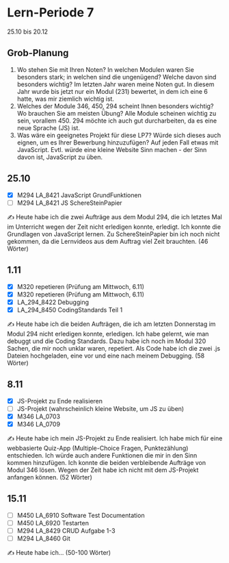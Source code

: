# Lern-Periode 7

25.10 bis 20.12

## Grob-Planung

1. Wo stehen Sie mit Ihren Noten? In welchen Modulen waren Sie besonders stark; in welchen sind die ungenügend? Welche davon sind besonders wichtig?
     Im letzten Jahr waren meine Noten gut. In diesem Jahr wurde bis jetzt nur ein Modul (231) bewertet, in dem ich eine 6 hatte, was mir ziemlich wichtig ist.
2. Welches der Module 346, 450, 294 scheint Ihnen besonders wichtig? Wo brauchen Sie am meisten Übung?
     Alle Module scheinen wichtig zu sein, vorallem 450. 294 möchte ich auch gut durcharbeiten, da es eine neue Sprache (JS) ist.
3. Was wäre ein geeignetes Projekt für diese LP7? Würde sich dieses auch eignen, um es Ihrer Bewerbung hinzuzufügen?
     Auf jeden Fall etwas mit JavaScript. Evtl. würde eine kleine Website Sinn machen - der Sinn davon ist, JavaScript zu üben.

## 25.10

- [x] M294 LA_8421 JavaScript GrundFunktionen
- [ ] M294 LA_8421 JS SchereSteinPapier

✍️ Heute habe ich die zwei Aufträge aus dem Modul 294, die ich letztes Mal im Unterricht wegen der Zeit nicht erledigen konnte, erledigt. Ich konnte die Grundlagen von JavaScript lernen. Zu SchereSteinPapier bin ich noch nicht gekommen, da die Lernvideos aus dem Auftrag viel Zeit brauchten. (46 Wörter)

## 1.11

- [x] M320 repetieren (Prüfung am Mittwoch, 6.11)
- [x] M320 repetieren (Prüfung am Mittwoch, 6.11)
- [x] LA_294_8422 Debugging
- [x] LA_294_8450 CodingStandards Teil 1

✍️ Heute habe ich die beiden Aufträgen, die ich am letzten Donnerstag im Modul 294 nicht erledigen konnte, erledigen. Ich habe gelernt, wie man debuggt und die Coding Standards. Dazu habe ich noch im Modul 320 Sachen, die mir noch unklar waren, repetiert. Als Code habe ich die zwei .js Dateien hochgeladen, eine vor und eine nach meinem Debugging. (58 Wörter)

## 8.11

- [x] JS-Projekt zu Ende realisieren
- [ ] JS-Projekt (wahrscheinlich kleine Website, um JS zu üben)
- [X] M346 LA_0703
- [x] M346 LA_0709

✍️ Heute habe ich mein JS-Projekt zu Ende realisiert. Ich habe mich für eine webbasierte Quiz-App (Multiple-Choice Fragen, Punktezählung) entschieden. Ich würde auch andere Funktionen die mir in den Sinn kommen hinzufügen. Ich konnte die beiden verbleibende Aufträge von Modul 346 lösen. Wegen der Zeit habe ich nicht mit dem JS-Projekt anfangen können. (52 Wörter)

## 15.11

- [ ] M450 LA_6910 Software Test Documentation
- [ ] M450 LA_6920 Testarten
- [ ] M294 LA_8429 CRUD Aufgabe 1-3
- [ ] M294 LA_8460 Git

✍️ Heute habe ich... (50-100 Wörter)
